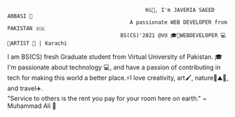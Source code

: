                                                 Hi👋, I'm JAVERIA SAEED ABBASI 👩
                                           A passionate WEB DEVELOPER from PAKISTAN 🇵🇰
                                        BS(CS)'2021 @VU 🎓🔸WEBDEVELOPER 💻 🔸ARTIST 🎨 | Karachi 

I am BS(CS) fresh Graduate student from Virtual University of Pakistan. 🎓 I'm passionate about technology 💻, and have a passion of contributing in tech for making this world a better place.⚡I love creativity, art🖌️, nature🍃⛰️🌇, and travel✈️. 
                                            <br> "Service to others is the rent you pay for your room here on earth." ~ Muhammad Ali 🥊
<!-- 
"It is a real service to humanity and the world to be a good programmer, particularly if you design great products. You make is easier for everybody, everybody has less headaches." ~ Frederick Lenz
- 🔭 I’m currently working on ...
- 🌱 I’m currently learning ...
- 👯 I’m looking to collaborate on ...
- 🤔 I’m looking for help with ...
- 💬 Ask me about ...
- 📫 How to reach me: ...
- 😄 Pronouns: ...
- ⚡ Fun fact: ...
 -->
